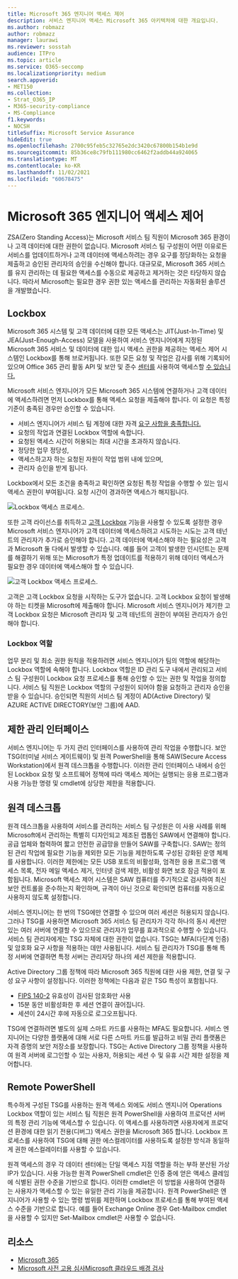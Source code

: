 ```yaml
---
title: Microsoft 365 엔지니어 액세스 제어
description: 서비스 엔지니어 액세스 Microsoft 365 아키텍처에 대한 개요입니다.
ms.author: robmazz
author: robmazz
manager: laurawi
ms.reviewer: sosstah
audience: ITPro
ms.topic: article
ms.service: O365-seccomp
ms.localizationpriority: medium
search.appverid:
- MET150
ms.collection:
- Strat_O365_IP
- M365-security-compliance
- MS-Compliance
f1.keywords:
- NOCSH
titleSuffix: Microsoft Service Assurance
hideEdit: true
ms.openlocfilehash: 2700c95feb5c32765e2dc3420c67800b154b1e9d
ms.sourcegitcommit: 85b36ce8c79fb111980cc6462f2addb44a924065
ms.translationtype: MT
ms.contentlocale: ko-KR
ms.lasthandoff: 11/02/2021
ms.locfileid: "60678475"
---
```

# <a name="microsoft-365-service-engineer-access-control"></a>Microsoft 365 엔지니어 액세스 제어

ZSA(Zero Standing Access)는 Microsoft 서비스 팀 직원이 Microsoft 365 환경이나 고객 데이터에 대한 권한이 없습니다. Microsoft 서비스 팀 구성원이 어떤 이유로든 서비스를 업데이트하거나 고객 데이터에 액세스하려는 경우 요구를 정당화하는 요청을 제출하고 승인된 관리자의 승인을 수신해야 합니다. 대규모로, Microsoft 365 서비스를 유지 관리하는 데 필요한 액세스를 수동으로 제공하고 제거하는 것은 타당하지 않습니다. 따라서 Microsoft는 필요한 경우 권한 있는 액세스를 관리하는 자동화된 솔루션을 개발했습니다.

## <a name="lockbox"></a>Lockbox

Microsoft 365 시스템 및 고객 데이터에 대한 모든 액세스는 JIT(Just-In-Time) 및 JEA(Just-Enough-Access) 모델을 사용하여 서비스 엔지니어에게 지정된 Microsoft 365 서비스 및 데이터에 대한 임시 액세스 권한을 제공하는 액세스 제어 시스템인 Lockbox를 통해 브로커됩니다. 또한 모든 요청 및 작업은 감사를 위해 기록되어 있으며 Office 365 관리 활동 API 및 보안 및 준수 [센터를](/office/office-365-management-api/get-started-with-office-365-management-apis) 사용하여 액세스할 [수 있습니다.](https://protection.office.com/)

Microsoft 서비스 엔지니어가 모든 Microsoft 365 시스템에 연결하거나 고객 데이터에 액세스하려면 먼저 Lockbox를 통해 액세스 요청을 제출해야 합니다. 이 요청은 특정 기준이 충족된 경우만 승인할 수 있습니다.

- 서비스 엔지니어가 서비스 팀 계정에 대한 자격 [요구 사항을 충족합니다.](assurance-microsoft-365-account-management.md)
- 요청의 작업과 연결된 Lockbox 역할에 속합니다.
- 요청된 액세스 시간이 허용되는 최대 시간을 초과하지 않습니다.
- 정당한 업무 정당성,
- 액세스하고자 하는 요청된 자원이 작업 범위 내에 있으며,
- 관리자 승인을 받게 됩니다.

Lockbox에서 모든 조건을 충족하고 확인하면 요청된 특정 작업을 수행할 수 있는 임시 액세스 권한이 부여됩니다. 요청 시간이 경과하면 액세스가 해지됩니다.

![Lockbox 액세스 프로세스.](../media/assurance-lockbox-process.png)

또한 고객 라이선스를 취득하고 [고객 Lockbox](/microsoft-365/compliance/customer-lockbox-requests) 기능을 사용할 수 있도록 설정한 경우 Microsoft 서비스 엔지니어가 고객 데이터에 액세스하려고 시도하는 시도는 고객 테넌트의 관리자가 추가로 승인해야 합니다. 고객 데이터에 액세스해야 하는 필요성은 고객과 Microsoft 둘 다에서 발생할 수 있습니다. 예를 들어 고객이 발생한 인시던트는 문제를 해결하기 위해 또는 Microsoft가 특정 업데이트를 적용하기 위해 데이터 액세스가 필요한 경우 데이터에 액세스해야 할 수 있습니다.

![고객 Lockbox 액세스 프로세스.](../media/assurance-customer-lockbox-process.png)

고객은 고객 Lockbox 요청을 시작하는 도구가 없습니다. 고객 Lockbox 요청이 발생해야 하는 티켓을 Microsoft에 제출해야 합니다. Microsoft 서비스 엔지니어가 제기한 고객 Lockbox 요청은 Microsoft 관리자 및 고객 테넌트의 권한이 부여된 관리자가 승인해야 합니다.

### <a name="lockbox-roles"></a>Lockbox 역할

업무 분리 및 최소 권한 원칙을 적용하려면 서비스 엔지니어가 팀의 역할에 해당하는 Lockbox 역할에 속해야 합니다. Lockbox 역할은 ID 관리 도구 내에서 관리되고 서비스 팀 구성원이 Lockbox 요청 프로세스를 통해 승인할 수 있는 권한 및 작업을 정의합니다. 서비스 팀 직원은 Lockbox 역할의 구성원이 되어야 함을 요청하고 관리자 승인을 받을 수 있습니다. 승인되면 직원의 서비스 팀 계정이 AD(Active Directory) 및 AZURE ACTIVE DIRECTORY(보안 그룹)에 AAD.

## <a name="constrained-management-interfaces"></a>제한 관리 인터페이스

서비스 엔지니어는 두 가지 관리 인터페이스를 사용하여 관리 작업을 수행합니다. 보안 TSG(터미널 서비스 게이트웨이) 및 원격 PowerShell을 통해 SAW(Secure Access Workstation)에서 원격 데스크톱을 수행합니다. 이러한 관리 인터페이스 내에서 승인된 Lockbox 요청 및 소프트웨어 정책에 따라 액세스 제어는 실행되는 응용 프로그램과 사용 가능한 명령 및 cmdlet에 상당한 제한을 적용합니다.

## <a name="remote-desktop"></a>원격 데스크톱

원격 데스크톱을 사용하여 서비스를 관리하는 서비스 팀 구성원은 이 사용 사례를 위해 Microsoft에서 관리하는 특별히 디자인되고 제조된 랩톱인 SAW에서 연결해야 합니다. 공급 업체와 협력하여 짧고 안전한 공급망을 만들어 SAW를 구축합니다. SAW는 정의된 관리 작업에 필요한 기능을 제외한 모든 기능을 제한하도록 구성된 강화된 운영 체제를 사용합니다. 이러한 제한에는 모든 USB 포트의 비활성화, 엄격한 응용 프로그램 액세스 목록, 전자 메일 액세스 제거, 인터넷 검색 제한, 비활성 화면 보호 잠금 적용이 포함됩니다. Microsoft 액세스 제어 시스템은 SAW 컴퓨터를 주기적으로 검사하여 최신 보안 컨트롤을 준수하는지 확인하며, 규격이 아닌 것으로 확인되면 컴퓨터를 자동으로 사용하지 않도록 설정합니다.

서비스 엔지니어는 한 번의 TSG에만 연결할 수 있으며 여러 세션은 허용되지 않습니다. 그러나 TSG를 사용하면 Microsoft 365 서비스 팀 관리자가 각각 하나의 동시 세션만 있는 여러 서버에 연결할 수 있으므로 관리자가 업무를 효과적으로 수행할 수 있습니다. 서비스 팀 관리자에게는 TSG 자체에 대한 권한이 없습니다. TSG는 MFA(다단계 인증) 및 암호화 요구 사항을 적용하는 데만 사용됩니다. 서비스 팀 관리자가 TSG를 통해 특정 서버에 연결하면 특정 서버는 관리자당 하나의 세션 제한을 적용합니다.

Active Directory 그룹 정책에 따라 Microsoft 365 직원에 대한 사용 제한, 연결 및 구성 요구 사항이 설정됩니다. 이러한 정책에는 다음과 같은 TSG 특성이 포함됩니다.

- [FIPS 140-2](/compliance/regulatory/offering-FIPS-140-2) 유효성이 검사된 암호화만 사용
- 15분 동안 비활성화한 후 세션 연결이 끊어집니다.
- 세션이 24시간 후에 자동으로 로그오프됩니다.

TSG에 연결하려면 별도의 실제 스마트 카드를 사용하는 MFA도 필요합니다. 서비스 엔지니어는 다양한 플랫폼에 대해 서로 다른 스마트 카드를 발급하고 비밀 관리 플랫폼은 자격 증명의 보안 저장소를 보장합니다. TSG는 Active Directory 그룹 정책을 사용하여 원격 서버에 로그인할 수 있는 사용자, 허용되는 세션 수 및 유휴 시간 제한 설정을 제어합니다.

## <a name="remote-powershell"></a>Remote PowerShell

특수하게 구성된 TSG를 사용하는 원격 액세스 외에도 서비스 엔지니어 Operations Lockbox 역할이 있는 서비스 팀 직원은 원격 PowerShell을 사용하여 프로덕션 서버의 특정 관리 기능에 액세스할 수 있습니다. 이 액세스를 사용하려면 사용자에게 프로덕션 환경에 대한 읽기 전용(디버그) 액세스 권한을 Microsoft 365 합니다. Lockbox 프로세스를 사용하여 TSG에 대해 권한 에스컬레이터를 사용하도록 설정한 방식과 동일하게 권한 에스컬레이터를 사용할 수 있습니다.

원격 액세스의 경우 각 데이터 센터에는 단일 액세스 지점 역할을 하는 부하 분산된 가상 IP가 있습니다. 사용 가능한 원격 PowerShell cmdlet은 인증 중에 얻은 액세스 클레임에 식별된 권한 수준을 기반으로 합니다. 이러한 cmdlet은 이 방법을 사용하여 연결하는 사용자가 액세스할 수 있는 유일한 관리 기능을 제공합니다. 원격 PowerShell은 엔지니어가 사용할 수 있는 명령 범위를 제한하며 Lockbox 프로세스를 통해 부여된 액세스 수준을 기반으로 합니다. 예를 들어 Exchange Online 경우 Get-Mailbox cmdlet을 사용할 수 있지만 Set-Mailbox cmdlet은 사용할 수 없습니다.

## <a name="resources"></a>리소스

- [Microsoft 365](assurance-isolation-in-microsoft-365.md)
- [Microsoft 사전 고용 심사](assurance-pre-employment-screening.md)[Microsoft 클라우드 배경 검사](assurance-cloud-background-check.md)
